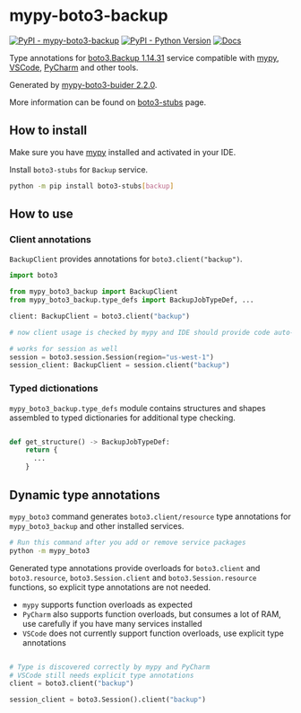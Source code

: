 # mypy-boto3-backup

[![PyPI - mypy-boto3-backup](https://img.shields.io/pypi/v/mypy-boto3-backup.svg?color=blue)](https://pypi.org/project/mypy-boto3-backup)
[![PyPI - Python Version](https://img.shields.io/pypi/pyversions/mypy-boto3-backup.svg?color=blue)](https://pypi.org/project/mypy-boto3-backup)
[![Docs](https://img.shields.io/readthedocs/mypy-boto3-builder.svg?color=blue)](https://mypy-boto3-builder.readthedocs.io/)

Type annotations for
[boto3.Backup 1.14.31](https://boto3.amazonaws.com/v1/documentation/api/1.14.31/reference/services/backup.html#Backup) service
compatible with [mypy](https://github.com/python/mypy), [VSCode](https://code.visualstudio.com/),
[PyCharm](https://www.jetbrains.com/pycharm/) and other tools.

Generated by [mypy-boto3-buider 2.2.0](https://github.com/vemel/mypy_boto3_builder).

More information can be found on [boto3-stubs](https://pypi.org/project/boto3-stubs/) page.

## How to install

Make sure you have [mypy](https://github.com/python/mypy) installed and activated in your IDE.

Install `boto3-stubs` for `Backup` service.

```bash
python -m pip install boto3-stubs[backup]
```

## How to use

### Client annotations

`BackupClient` provides annotations for `boto3.client("backup")`.

```python
import boto3

from mypy_boto3_backup import BackupClient
from mypy_boto3_backup.type_defs import BackupJobTypeDef, ...

client: BackupClient = boto3.client("backup")

# now client usage is checked by mypy and IDE should provide code auto-complete

# works for session as well
session = boto3.session.Session(region="us-west-1")
session_client: BackupClient = session.client("backup")
```








### Typed dictionations

`mypy_boto3_backup.type_defs` module contains structures and shapes assembled
to typed dictionaries for additional type checking.

```python

def get_structure() -> BackupJobTypeDef:
    return {
      ...
    }
```


## Dynamic type annotations

`mypy_boto3` command generates `boto3.client/resource` type annotations for
`mypy_boto3_backup` and other installed services.

```bash
# Run this command after you add or remove service packages
python -m mypy_boto3
```

Generated type annotations provide overloads for `boto3.client` and `boto3.resource`,
`boto3.Session.client` and `boto3.Session.resource` functions,
so explicit type annotations are not needed.

- `mypy` supports function overloads as expected
- `PyCharm` also supports function overloads, but consumes a lot of RAM, use carefully if you have many services installed
- `VSCode` does not currently support function overloads, use explicit type annotations

```python

# Type is discovered correctly by mypy and PyCharm
# VSCode still needs explicit type annotations
client = boto3.client("backup")

session_client = boto3.Session().client("backup")
```
